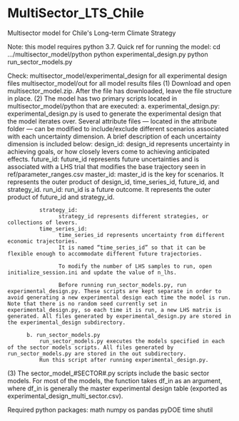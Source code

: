 # MultiSector_LTS_Chile
Multisector model for Chile's Long-term Climate Strategy

Note: this model requires python 3.7.
Quick ref for running the model:
cd …/multisector_model/python
python experimental_design.py
python run_sector_models.py

Check:
multisector_model/experimental_design for all experimental design files
multisector_model/out for all model results files
 (1) Download and open multisector_model.zip. After the file has downloaded, leave the file structure in place.
 (2) The model has two primary scripts located in multisector_model/python that are
executed:
           a. experimental_design.py: experimental_design.py is used to generate the experimental design that the model iterates over. Several attribute files — located in the attribute folder — can be modified to include/exclude different scenarios associated with each uncertainty dimension. A brief description of each uncertainty dimension is included below:
              design_id:
                    design_id represents uncertainty in achieving goals, or how closely levers come to achieving anticipated effects.
              future_id:
                    future_id represents future uncertainties and is associated with a LHS trial that modifies the base trajectory seen in ref/parameter_ranges.csv
              master_id:
                    master_id is the key for scenarios. It represents the outer product of design_id, time_series_id, future_id, and strategy_id.
              run_id:
                    run_id is a future outcome. It represents the outer product of future_id and strategy_id.

              strategy_id:
                    strategy_id represents different strategies, or collections of levers.
              time_series_id:
                    time_series_id represents uncertainty from different economic trajectories.
                    It is named “time_series_id” so that it can be flexible enough to accommodate different future trajectories.

                    To modify the number of LHS samples to run, open initialize_session.ini and update the value of n_lhs.

                    Before running run_sector_models.py, run experimental_design.py. These scripts are kept separate in order to avoid generating a new experimental design each time the model is run. Note that there is no random seed currently set in experimental_design.py, so each time it is run, a new LHS matrix is generated. All files generated by experimental_design.py are stored in the experimental_design subdirectory.

          b. run_sector_models.py
              run_sector_models.py executes the models specified in each of the sector models scripts. All files generated by run_sector_models.py are stored in the out subdirectory.
              Run this script after running experimental_design.py.
  (3) The sector_model_#SECTOR#.py scripts include the basic sector models. For most of the models, the function takes df_in as an argument, where df_in is generally the master experimental design table (exported as experimental_design_multi_sector.csv).


Required python packages:
math
numpy
os
pandas
pyDOE
time
shutil
